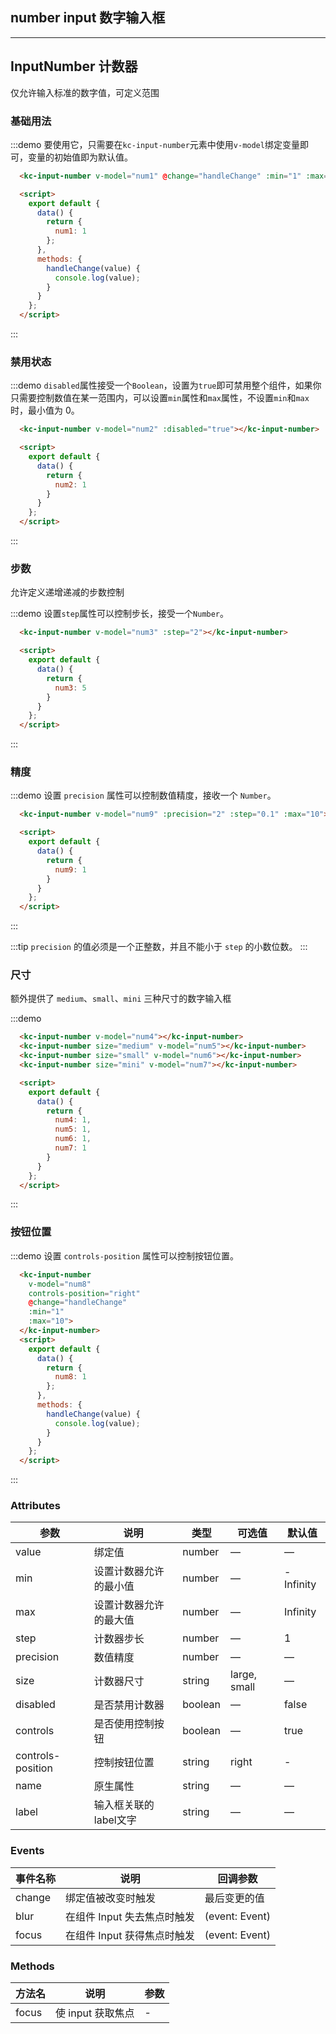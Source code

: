 ## number input 数字输入框
-------------------

<script>
  export default {
    data() {
      return {
        num1: 1,
        num2: 1,
        num3: 5,
        num4: 1,
        num5: 1,
        num6: 1,
        num7: 1,
        num8: 1,
        num9: 1
      }
    },
    methods: {
      handleChange(value) {
        console.log(value);
      }
    }
  };
</script>
<style>
  
  .demo-box.demo-input-number {
    .el-input-number + .el-input-number {
      margin-left: 10px;
    }
  }
</style>

## InputNumber 计数器

仅允许输入标准的数字值，可定义范围

### 基础用法

:::demo 要使用它，只需要在`kc-input-number`元素中使用`v-model`绑定变量即可，变量的初始值即为默认值。
```html
  <kc-input-number v-model="num1" @change="handleChange" :min="1" :max="10" label="描述文字"></kc-input-number>

  <script>
    export default {
      data() {
        return {
          num1: 1
        };
      },
      methods: {
        handleChange(value) {
          console.log(value);
        }
      }
    };
  </script>
```
:::

### 禁用状态

:::demo `disabled`属性接受一个`Boolean`，设置为`true`即可禁用整个组件，如果你只需要控制数值在某一范围内，可以设置`min`属性和`max`属性，不设置`min`和`max`时，最小值为 0。

```html
  <kc-input-number v-model="num2" :disabled="true"></kc-input-number>

  <script>
    export default {
      data() {
        return {
          num2: 1
        }
      }
    };
  </script>
```
:::

### 步数

允许定义递增递减的步数控制

:::demo 设置`step`属性可以控制步长，接受一个`Number`。

```html
  <kc-input-number v-model="num3" :step="2"></kc-input-number>

  <script>
    export default {
      data() {
        return {
          num3: 5
        }
      }
    };
  </script>
```
:::

### 精度

:::demo 设置 `precision` 属性可以控制数值精度，接收一个 `Number`。

```html
  <kc-input-number v-model="num9" :precision="2" :step="0.1" :max="10"></kc-input-number>

  <script>
    export default {
      data() {
        return {
          num9: 1
        }
      }
    };
  </script>
```

:::

:::tip
`precision` 的值必须是一个正整数，并且不能小于 `step` 的小数位数。
:::

### 尺寸

额外提供了 `medium`、`small`、`mini` 三种尺寸的数字输入框

:::demo

```html
  <kc-input-number v-model="num4"></kc-input-number>
  <kc-input-number size="medium" v-model="num5"></kc-input-number>
  <kc-input-number size="small" v-model="num6"></kc-input-number>
  <kc-input-number size="mini" v-model="num7"></kc-input-number>

  <script>
    export default {
      data() {
        return {
          num4: 1,
          num5: 1,
          num6: 1,
          num7: 1
        }
      }
    };
  </script>
```
:::

### 按钮位置

:::demo 设置 `controls-position` 属性可以控制按钮位置。
```html
  <kc-input-number 
    v-model="num8" 
    controls-position="right" 
    @change="handleChange" 
    :min="1" 
    :max="10">
  </kc-input-number>
  <script>
    export default {
      data() {
        return {
          num8: 1
        };
      },
      methods: {
        handleChange(value) {
          console.log(value);
        }
      }
    };
  </script>
```
:::

### Attributes
| 参数      | 说明          | 类型      | 可选值                           | 默认值  |
|----------|-------------- |----------|--------------------------------  |-------- |
| value    | 绑定值         | number | — | — |
| min      | 设置计数器允许的最小值 | number | — | -Infinity |
| max      | 设置计数器允许的最大值 | number | — | Infinity |
| step     | 计数器步长           | number   | — | 1 |
| precision| 数值精度             | number   | — | — |
| size     | 计数器尺寸           | string   | large, small | — |
| disabled | 是否禁用计数器        | boolean | — | false |
| controls | 是否使用控制按钮        | boolean | — | true |
| controls-position | 控制按钮位置 | string | right | - |
| name | 原生属性 | string | — | — |
| label | 输入框关联的label文字 | string | — | — |
### Events
| 事件名称 | 说明 | 回调参数 |
|---------|--------|---------|
| change | 绑定值被改变时触发 | 最后变更的值 |
| blur | 在组件 Input 失去焦点时触发 | (event: Event) |
| focus | 在组件 Input 获得焦点时触发 | (event: Event) |

### Methods
| 方法名 | 说明 | 参数 |
| ---- | ---- | ---- |
| focus | 使 input 获取焦点 | - |

